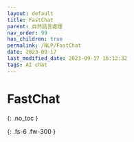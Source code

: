 ```yaml
---
layout: default
title: FastChat
parent: 自然語言處理
nav_order: 99
has_children: true
permalink: /NLP/FastChat
date: 2023-09-17
last_modified_date: 2023-09-17 16:12:32
tags: AI chat
---
```


# FastChat
{: .no_toc }

{: .fs-6 .fw-300 }
